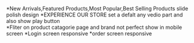 <!-- *Navbar auto close feature  -->
*New Arrivals,Featured Products,Most Popular,Best Selling Products slide polish design 
*EXPERIENCE OUR STORE set a defalt any vedio part and also show play button  
*Fliter on product catagorie page and brand not perfect show in mobile 
screen 
*Login screen responsive 
*order screen responsive